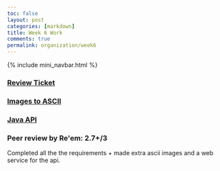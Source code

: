 ```yaml
---
toc: false
layout: post
categories: [markdown]
title: Week 6 Work
comments: true
permalink: organization/week6
---
```


{% include mini_navbar.html %}

### [Review Ticket](https://github.com/Saathvika-Ajith/APCSA-Fastpages/issues/8)

### [Images to ASCII]()

### [Java API]()


### Peer review by Re'em: 2.7+/3
Completed all the the requirements + made extra ascii images and a web service for the api.